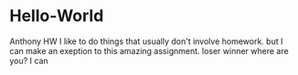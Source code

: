 # Hello-World
Anthony HW
I like to do things that usually don't involve homework. but I can make an exeption to this amazing assignment.
loser
winner
where are you?
I can
